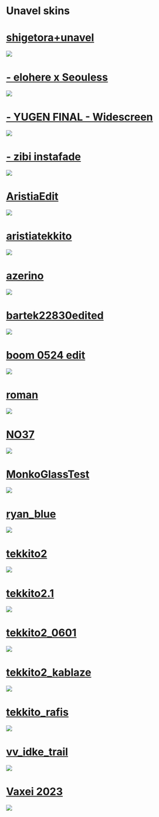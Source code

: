 # Unavel skins

# [shigetora+unavel](https://unavel.s-ul.eu/6oeKYie6)
<img src="https://cdn.discordapp.com/attachments/912312360813862932/1129389910315520050/screenshot133.jpg"/>

# [- elohere x Seouless](https://unavel.s-ul.eu/oREWoZKH)
<img src="https://cdn.discordapp.com/attachments/912312360813862932/1118135922383388672/screenshot080.jpg"/>

# [- YUGEN FINAL - Widescreen](https://unavel.s-ul.eu/BdmOTid1)
<img src="https://cdn.discordapp.com/attachments/912312360813862932/1118132635324137502/screenshot076.jpg"/>

# [- zibi instafade](https://unavel.s-ul.eu/fOKtcyVb)
<img src="https://cdn.discordapp.com/attachments/912312360813862932/1124760034274983966/screenshot100.jpg"/>

# [AristiaEdit](https://unavel.s-ul.eu/5k3gbT92)
<img src="https://cdn.discordapp.com/attachments/912312360813862932/1106208130276270100/screenshot052.jpg"/>

# [aristiatekkito](https://unavel.s-ul.eu/P7opjUOa)
<img src="https://cdn.discordapp.com/attachments/912312360813862932/1118132803398279248/screenshot077.jpg"/>

# [azerino](https://unavel.s-ul.eu/60zjknDm)
<img src="https://cdn.discordapp.com/attachments/823218963596574741/1104070023909220422/screenshot042.jpg"/>

# [bartek22830edited](https://cdn.discordapp.com/attachments/981594568392843324/981596763544776805/bartek22830edited.osk)
<img src="https://camo.githubusercontent.com/68aa820f68eaa9af3ee43730721b1f65feece57286d051e5de139b3f68740649/68747470733a2f2f692e696d6775722e636f6d2f485a48704c50342e6a7067"/>

# [boom 0524 edit](https://unavel.s-ul.eu/xglMWrCs)
<img src="https://cdn.discordapp.com/attachments/823218963596574741/1106931661884624936/screenshot053.jpg"/>

# [roman](https://unavel.s-ul.eu/Ac7P3ODE)
<img src="https://cdn.discordapp.com/attachments/823218963596574741/1104070024412528660/screenshot044.jpg"/>

# [NO37](https://unavel.s-ul.eu/yK5CxJ1)
<img src="https://cdn.discordapp.com/attachments/912312360813862932/1118132524670009434/screenshot075.jpg"/>

# [MonkoGlassTest](https://unavel.s-ul.eu/Lvhd9tut)
<img src="https://cdn.discordapp.com/attachments/912312360813862932/1104493381813547166/screenshot050.jpg"/>

# [ryan_blue](https://www.google.com/url?q=https%3A%2F%2Fcdn.discordapp.com%2Fattachments%2F1098429837133238312%2F1098509736388853800%2Fryan_blue.osk&sa=D&sntz=1&usg=AOvVaw1_dxA_ITxvpN5K2DDFgeP4)
<img src="https://cdn.discordapp.com/attachments/823218963596574741/1104312607713808416/screenshot048.jpg"/>

# [tekkito2](https://unavel.s-ul.eu/rZs6AyIq)
<img src="https://cdn.discordapp.com/attachments/823218963596574741/1104070024643223578/screenshot045.jpg"/>

# [tekkito2.1](https://unavel.s-ul.eu/xnyYtkwd)
<img src="https://cdn.discordapp.com/attachments/912312360813862932/1119364252231270510/screenshot086.jpg"/>

# [tekkito2_0601](https://cdn.discordapp.com/attachments/926363752037748766/1121363060087607326/tekkito2_0601.osk)
<img src="https://cdn.discordapp.com/attachments/926363752037748766/1121361127234883636/screenshot1988.png"/>

# [tekkito2_kablaze](https://cdn.discordapp.com/attachments/912312360813862932/1125339094965297225/tekkito2_kablaze.osk)
<img src="https://cdn.discordapp.com/attachments/912312360813862932/1125338988891353129/screenshot105.jpg"/>

# [tekkito_rafis](https://unavel.s-ul.eu/IgHRFkaY)
<img src="https://cdn.discordapp.com/attachments/823218963596574741/1104070024957800468/screenshot046.jpg"/>

# [vv_idke_trail](https://unavel.s-ul.eu/k3NhyPnx)
<img src="https://cdn.discordapp.com/attachments/912312360813862932/1107219592549515284/screenshot056.jpg"/>

# [Vaxei 2023](https://unavel.s-ul.eu/KsMUP3k2)
<img src="https://cdn.discordapp.com/attachments/912312360813862932/1107219592331407460/screenshot055.jpg"/>

